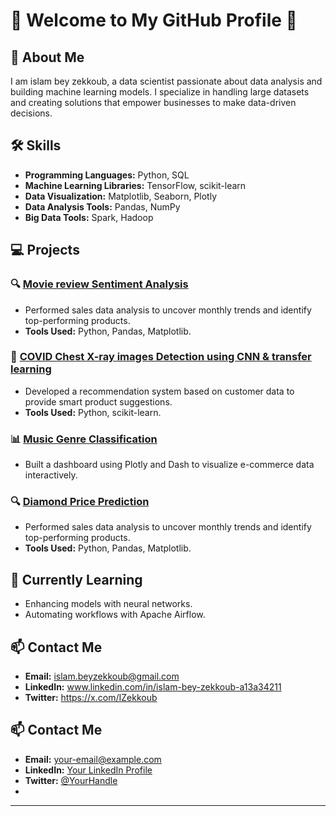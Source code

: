 # 🌟 Welcome to My GitHub Profile 🌟

## 👋 About Me
I am islam bey zekkoub, a data scientist passionate about data analysis and building machine learning models. I specialize in handling large datasets and creating solutions that empower businesses to make data-driven decisions.

## 🛠️ Skills
- **Programming Languages:** Python, SQL
- **Machine Learning Libraries:** TensorFlow, scikit-learn
- **Data Visualization:** Matplotlib, Seaborn, Plotly
- **Data Analysis Tools:** Pandas, NumPy
- **Big Data Tools:** Spark, Hadoop 

## 💻 Projects
### 🔍 [Movie review Sentiment Analysis](https://github.com/your-repo-name)
- Performed sales data analysis to uncover monthly trends and identify top-performing products.
- **Tools Used:** Python, Pandas, Matplotlib.

### 🤖 [COVID Chest X-ray images Detection using CNN & transfer learning](https://github.com/your-repo-name)
- Developed a recommendation system based on customer data to provide smart product suggestions.
- **Tools Used:** Python, scikit-learn.

### 📊 [Music Genre Classification](https://github.com/your-repo-name)
- Built a dashboard using Plotly and Dash to visualize e-commerce data interactively.

### 🔍 [Diamond Price Prediction](https://github.com/your-repo-name)
- Performed sales data analysis to uncover monthly trends and identify top-performing products.
- **Tools Used:** Python, Pandas, Matplotlib.

## 🌱 Currently Learning
- Enhancing models with neural networks.
- Automating workflows with Apache Airflow.

## 📫 Contact Me
- **Email:** islam.beyzekkoub@gmail.com
- **LinkedIn:** www.linkedin.com/in/islam-bey-zekkoub-a13a34211
- **Twitter:** https://x.com/IZekkoub
## 📫 Contact Me
- **Email:** your-email@example.com
- **LinkedIn:** [Your LinkedIn Profile](www.linkedin.com/in/islam-bey-zekkoub-a13a34211)
- **Twitter:** [@YourHandle]([https://twitter.com/YourHandle](https://x.com/IZekkoub))
- 
---


